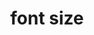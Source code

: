 ---
date:  ""
draft: false
title: "font size"
short: "font size"
thumb:
    image: "cover.jpg"
    anima: ""
    video: ""
layout: ""
weight: 13
lister: 2
format:
    media: "article"
    model: ""
    datum:
        data: ""
require:
    - prop: ""
      name: ""
      icon: ""
      desc: ""
metadata:
    index: false
    thumb: "cover.jpg"
    group: []
    author: ["Al Muhdil Karim"]
description: "Ukuran font menentukan kenyamanan membaca dan kesan visual halaman."
---